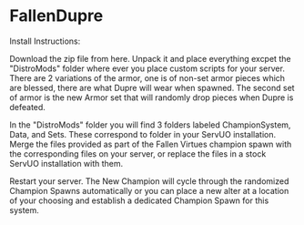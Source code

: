 # FallenDupre

Install Instructions:

Download the zip file from here.  Unpack it and place everything excpet the "DistroMods" folder where ever you place custom scripts for your server.  There are 2 variations of the armor,  one is of non-set armor pieces which are blessed, there are what Dupre will wear when spawned.  The second set of armor is the new Armor set that will randomly drop pieces when Dupre is defeated.

In the "DistroMods" folder you will find 3 folders labeled ChampionSystem, Data, and Sets.  These correspond to folder in your ServUO installation.  Merge the files provided as part of the Fallen Virtues champion spawn with the corresponding files on your server, or replace the files in a stock ServUO installation with them. 

Restart your server.  The New Champion will cycle through the randomized Champion Spawns automatically or you can place a new alter at a location of your choosing and establish a dedicated Champion Spawn for this system. 
